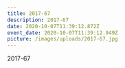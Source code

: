 ```yaml
---
title: 2017-67
description: 2017-67
date: 2020-10-07T11:39:12.872Z
event_date: 2020-10-07T11:39:12.949Z
picture: /images/uploads/2017-67.jpg
---
```

2017-67